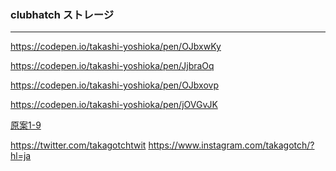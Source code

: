 ### clubhatch ストレージ
---
https://codepen.io/takashi-yoshioka/pen/OJbxwKy

https://codepen.io/takashi-yoshioka/pen/JjbraOq

https://codepen.io/takashi-yoshioka/pen/OJbxovp

https://codepen.io/takashi-yoshioka/pen/jOVGvJK


[原案1-9](https://codepen.io/your-work?cursor=ZD0xJm89MCZwPTEmdj01MDM3MzU5Nw==)


https://twitter.com/takagotchtwit
https://www.instagram.com/takagotch/?hl=ja



```
```

```
```

```
```


